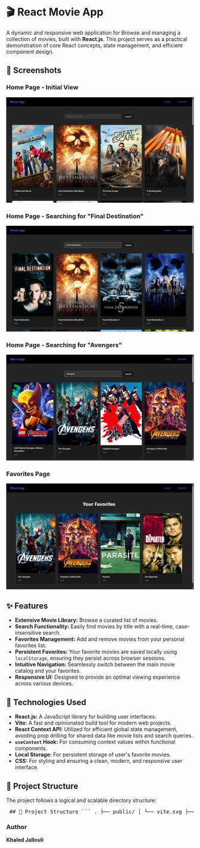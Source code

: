 # 🎬 React Movie App

A dynamic and responsive web application for Browse and managing a collection of movies, built with **React.js**. This project serves as a practical demonstration of core React concepts, state management, and efficient component design.

## 📸 Screenshots

### Home Page - Initial View
![Home Page Initial View](https://github.com/Khaled-J7/ReactMovie/blob/main/ReactMovie/docs/homepage.png)

### Home Page - Searching for "Final Destination"
![Home Page Search Final Destination](https://github.com/Khaled-J7/ReactMovie/blob/main/ReactMovie/docs/search_movies_2.png)

### Home Page - Searching for "Avengers"
![Home Page Search Avengers](https://github.com/Khaled-J7/ReactMovie/blob/main/ReactMovie/docs/search_movies.png)

### Favorites Page
![Favorites Page](https://github.com/Khaled-J7/ReactMovie/blob/main/ReactMovie/docs/favorites.png)

## ✨ Features

* **Extensive Movie Library:** Browse a curated list of movies.
* **Search Functionality:** Easily find movies by title with a real-time, case-insensitive search.
* **Favorites Management:** Add and remove movies from your personal favorites list.
* **Persistent Favorites:** Your favorite movies are saved locally using `localStorage`, ensuring they persist across browser sessions.
* **Intuitive Navigation:** Seamlessly switch between the main movie catalog and your favorites.
* **Responsive UI:** Designed to provide an optimal viewing experience across various devices.

## 🚀 Technologies Used

* **React.js:** A JavaScript library for building user interfaces.
* **Vite:** A fast and opinionated build tool for modern web projects.
* **React Context API:** Utilized for efficient global state management, avoiding prop drilling for shared data like movie lists and search queries.
* **`useContext` Hook:** For consuming context values within functional components.
* **Local Storage:** For persistent storage of user's favorite movies.
* **CSS:** For styling and ensuring a clean, modern, and responsive user interface.

## 📁 Project Structure

The project follows a logical and scalable directory structure:

<pre> ## 📁 Project Structure ``` . ├── public/ │ └── vite.svg ├── src/ │ ├── App.jsx │ ├── assets/ │ │ └── react.svg │ ├── components/ │ │ ├── MovieCard.jsx │ │ └── NavBar.jsx │ ├── contexts/ │ │ └── MovieContext.jsx │ ├── css/ │ │ ├── App.css │ │ ├── Favorites.css │ │ ├── Home.css │ │ ├── MovieCard.css │ │ ├── Navbar.css │ │ └── index.css │ ├── main.jsx │ ├── pages/ │ │ ├── Favorites.jsx │ │ └── Home.jsx │ └── services/ │ └── api.js ├── .gitignore ├── index.html ├── package-lock.json ├── package.json ├── vite.config.js └── README.md ``` </pre>

### Author
**Khaled Jallouli**
